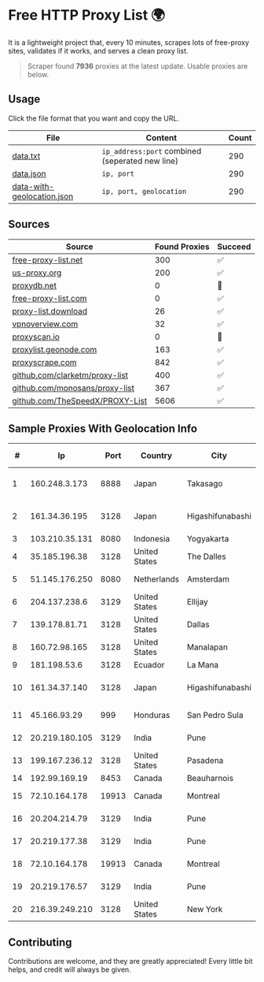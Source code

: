 
# Free HTTP Proxy List 🌍

It is a lightweight project that, every 10 minutes, scrapes lots of free-proxy sites, validates if it works, and serves a clean proxy list.


> Scraper found **7936** proxies at the latest update. Usable proxies are below.

## Usage

Click the file format that you want and copy the URL.


|File|Content|Count|
|----|-------|-----|
|[data.txt](https://raw.githubusercontent.com/themiralay/Proxy-List-World/master/data.txt)|`ip_address:port` combined (seperated new line)|290|
|[data.json](https://raw.githubusercontent.com/themiralay/Proxy-List-World/master/data.json)|`ip, port`|290|
|[data-with-geolocation.json](https://raw.githubusercontent.com/themiralay/Proxy-List-World/master/data-with-geolocation.json)|`ip, port, geolocation`|290|

## Sources

|Source|Found Proxies|Succeed|
|------|-------------|-------|
|[free-proxy-list.net](https://free-proxy-list.net)|300|✅|
|[us-proxy.org](https://www.us-proxy.org)|200|✅|
|[proxydb.net](http://proxydb.net)|0|🚫|
|[free-proxy-list.com](https://free-proxy-list.com/?page=&port=&type%5B%5D=http&type%5B%5D=https&up_time=0&search=Search)|0|✅|
|[proxy-list.download](https://www.proxy-list.download/HTTP)|26|✅|
|[vpnoverview.com](https://vpnoverview.com/privacy/anonymous-browsing/free-proxy-servers)|32|✅|
|[proxyscan.io](https://www.proxyscan.io)|0|🚫|
|[proxylist.geonode.com](https://proxylist.geonode.com/api/proxy-list?limit=300&page=1&sort_by=lastChecked&sort_type=desc&protocols=http,https)|163|✅|
|[proxyscrape.com](https://api.proxyscrape.com/v2/?request=displayproxies&protocol=http&timeout=10000&country=all&ssl=all&anonymity=all)|842|✅|
|[github.com/clarketm/proxy-list](https://raw.githubusercontent.com/clarketm/proxy-list/master/proxy-list-raw.txt)|400|✅|
|[github.com/monosans/proxy-list](https://raw.githubusercontent.com/monosans/proxy-list/main/proxies/http.txt)|367|✅|
|[github.com/TheSpeedX/PROXY-List](https://raw.githubusercontent.com/TheSpeedX/PROXY-List/master/http.txt)|5606|✅|


## Sample Proxies With Geolocation Info

|#|Ip|Port|Country|City|Internet Service Provider|
|-|--|----|-------|----|-------------------------|
|1|160.248.3.173|8888|Japan|Takasago|NTT PC Communications, Inc.|
|2|161.34.36.195|3128|Japan|Higashifunabashi|NTT PC Communications, Inc.|
|3|103.210.35.131|8080|Indonesia|Yogyakarta|Diskominfo DIY|
|4|35.185.196.38|3128|United States|The Dalles|Google LLC|
|5|51.145.176.250|8080|Netherlands|Amsterdam|Microsoft Corporation|
|6|204.137.238.6|3129|United States|Ellijay|Apogee Telecom Inc.|
|7|139.178.81.71|3128|United States|Dallas|Packet Host, Inc.|
|8|160.72.98.165|3128|United States|Manalapan|Lightower Fiber Networks I|
|9|181.198.53.6|3128|Ecuador|La Mana|Telconet S.A|
|10|161.34.37.140|3128|Japan|Higashifunabashi|NTT PC Communications, Inc.|
|11|45.166.93.29|999|Honduras|San Pedro Sula|Multicable De Honduras|
|12|20.219.180.105|3129|India|Pune|Microsoft Corporation|
|13|199.167.236.12|3128|United States|Pasadena|GLOBAL IT|
|14|192.99.169.19|8453|Canada|Beauharnois|OVH SAS|
|15|72.10.164.178|19913|Canada|Montreal|GloboTech Communications|
|16|20.204.214.79|3129|India|Pune|Microsoft Corporation|
|17|20.219.177.38|3129|India|Pune|Microsoft Corporation|
|18|72.10.164.178|19913|Canada|Montreal|GloboTech Communications|
|19|20.219.176.57|3129|India|Pune|Microsoft Corporation|
|20|216.39.249.210|3128|United States|New York|GTHost|



## Contributing

Contributions are welcome, and they are greatly appreciated! Every
little bit helps, and credit will always be given.

